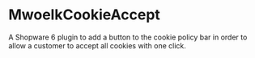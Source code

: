 # MwoelkCookieAccept

A Shopware 6 plugin to add a button to the cookie policy bar in order to allow a customer to accept all cookies with one click.
